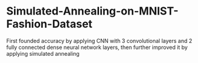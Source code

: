 # Simulated-Annealing-on-MNIST-Fashion-Dataset
First founded accuracy by applying CNN with 3 convolutional layers and 2 fully connected dense neural network layers, then further improved it by applying simulated annealing
